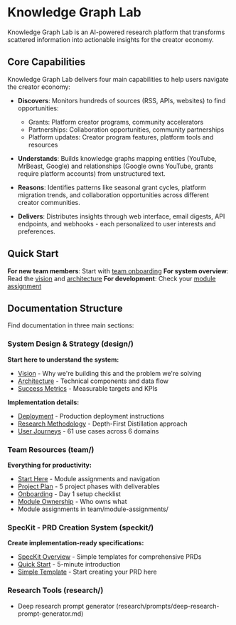 # Knowledge Graph Lab

Knowledge Graph Lab is an AI-powered research platform that transforms scattered information into actionable insights for the creator economy.

## Core Capabilities

Knowledge Graph Lab delivers four main capabilities to help users navigate the creator economy:

- **Discovers**: Monitors hundreds of sources (RSS, APIs, websites) to find opportunities:
  - Grants: Platform creator programs, community accelerators
  - Partnerships: Collaboration opportunities, community partnerships
  - Platform updates: Creator program features, platform tools and resources

- **Understands**: Builds knowledge graphs mapping entities (YouTube, MrBeast, Google) and relationships (Google owns YouTube, grants require platform accounts) from unstructured text.

- **Reasons**: Identifies patterns like seasonal grant cycles, platform migration trends, and collaboration opportunities across different creator communities.

- **Delivers**: Distributes insights through web interface, email digests, API endpoints, and webhooks - each personalized to user interests and preferences.

## Quick Start

**For new team members**: Start with [team onboarding](team/onboarding.md)
**For system overview**: Read the [vision](design/strategy/vision.md) and [architecture](design/system/architecture.md)
**For development**: Check your [module assignment](team/README.md)

## Documentation Structure

Find documentation in three main sections:

### System Design & Strategy (design/)
**Start here to understand the system:**
- [Vision](design/strategy/vision.md) - Why we're building this and the problem we're solving
- [Architecture](design/system/architecture.md) - Technical components and data flow
- [Success Metrics](design/strategy/success-metrics.md) - Measurable targets and KPIs

**Implementation details:**
- [Deployment](design/system/deployment.md) - Production deployment instructions
- [Research Methodology](design/research/methodology.md) - Depth-First Distillation approach
- [User Journeys](design/user-journeys/) - 61 use cases across 6 domains

### Team Resources (team/)
**Everything for productivity:**
- [Start Here](team/README.md) - Module assignments and navigation
- [Project Plan](team/project-plan/overview.md) - 5 project phases with deliverables
- [Onboarding](team/onboarding.md) - Day 1 setup checklist
- [Module Ownership](team/module-ownership.md) - Who owns what
- Module assignments in team/module-assignments/

### SpecKit - PRD Creation System (speckit/)
**Create implementation-ready specifications:**
- [SpecKit Overview](speckit/README.md) - Simple templates for comprehensive PRDs
- [Quick Start](speckit/guides/quickstart.md) - 5-minute introduction
- [Simple Template](speckit/templates/simple-template.md) - Start creating your PRD here

### Research Tools (research/)
- Deep research prompt generator (research/prompts/deep-research-prompt-generator.md)

